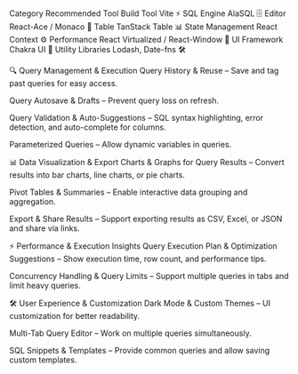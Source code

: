 Category	Recommended Tool
Build Tool	Vite ⚡
SQL Engine	AlaSQL 🗄️
Editor	React-Ace / Monaco 📝
Table	TanStack Table 📊
State Management React Context ⚙️
Performance	React Virtualized / React-Window 🚀
UI Framework Chakra UI 🎨
Utility Libraries	Lodash, Date-fns 🛠️

🔍 Query Management & Execution
 Query History & Reuse – Save and tag past queries for easy access.

 Query Autosave & Drafts – Prevent query loss on refresh.

 Query Validation & Auto-Suggestions – SQL syntax highlighting, error detection, and auto-complete for columns.

 Parameterized Queries – Allow dynamic variables in queries.

📊 Data Visualization & Export
 Charts & Graphs for Query Results – Convert results into bar charts, line charts, or pie charts.

 Pivot Tables & Summaries – Enable interactive data grouping and aggregation.

 Export & Share Results – Support exporting results as CSV, Excel, or JSON and share via links.

⚡ Performance & Execution Insights
 Query Execution Plan & Optimization Suggestions – Show execution time, row count, and performance tips.

 Concurrency Handling & Query Limits – Support multiple queries in tabs and limit heavy queries.

🛠 User Experience & Customization
 Dark Mode & Custom Themes – UI customization for better readability.

 Multi-Tab Query Editor – Work on multiple queries simultaneously.

 SQL Snippets & Templates – Provide common queries and allow saving custom templates.